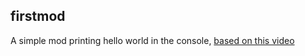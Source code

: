 ## firstmod
A simple mod printing hello world in the console, [based on this video](https://youtu.be/k57AyPH-SL8)
